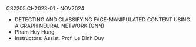 CS2205.CH2023-01 - NOV2024
- DETECTING AND CLASSIFYING FACE-MANIPULATED CONTENT USING A GRAPH NEURAL NETWORK (GNN)
- Pham Huy Hung 
- Instructors: Assist. Prof. Le Dinh Duy
